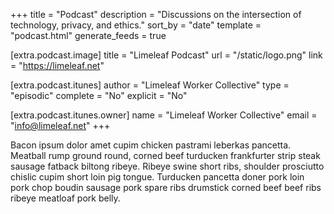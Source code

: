+++
title = "Podcast"
description = "Discussions on the intersection of technology, privacy, and ethics."
sort_by = "date"
template = "podcast.html"
generate_feeds = true

[extra.podcast.image]
title = "Limeleaf Podcast"
url = "/static/logo.png"
link = "https://limeleaf.net"

[extra.podcast.itunes]
author = "Limeleaf Worker Collective"
type = "episodic"
complete = "No"
explicit = "No"

[extra.podcast.itunes.owner]
name = "Limeleaf Worker Collective"
email = "info@limeleaf.net"
+++

Bacon ipsum dolor amet cupim chicken pastrami leberkas pancetta. Meatball rump ground round, corned beef turducken frankfurter strip steak sausage fatback biltong ribeye. Ribeye swine short ribs, shoulder prosciutto chislic cupim short loin pig tongue. Turducken pancetta doner pork loin pork chop boudin sausage pork spare ribs drumstick corned beef beef ribs ribeye meatloaf pork belly.
